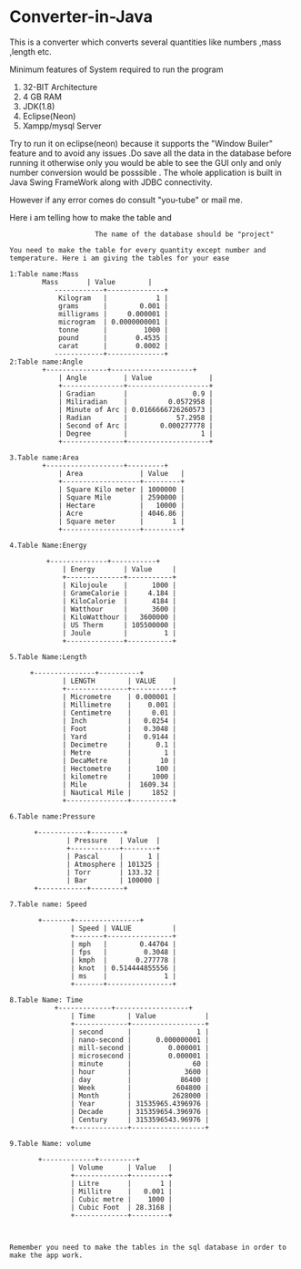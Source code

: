 # Converter-in-Java
This is a converter which converts several quantities like numbers ,mass ,length etc. 

Minimum features of System required to run the program
1. 32-BIT Architecture 
2. 4 GB RAM
3. JDK(1.8)
4. Eclipse(Neon)
5. Xampp/mysql Server

Try to run it on eclipse(neon) because it supports the "Window Builer" feature and to avoid any issues .Do save all the data in the database before running it otherwise only you would be able to see the GUI only and only number conversion would be posssible . The whole application is built in Java Swing FrameWork along with JDBC connectivity.

However if any error comes do consult "you-tube" or mail me.

Here i am telling how to make the table and 

                         The name of the database should be "project"
	
	You need to make the table for every quantity except number and temperature. Here i am giving the tables for your ease
	
	1:Table name:Mass
	        Mass       | Value        |
               ------------+--------------+
                Kilogram   |            1 |
                grams      |        0.001 |
                milligrams |     0.000001 |
                microgram  | 0.0000000001 |
                tonne      |         1000 |
                pound      |       0.4535 |
                carat      |       0.0002 |
               ------------+--------------+
	2:Table name:Angle
	        +---------------+--------------------+
                | Angle         | Value              |
                +---------------+--------------------+
                | Gradian       |                0.9 |
                | Miliradian    |          0.0572958 |
                | Minute of Arc | 0.0166666726260573 |
                | Radian        |            57.2958 |
                | Second of Arc |        0.000277778 |
                | Degree        |                  1 |
                +---------------+--------------------+
	
	3.Table name:Area
	        +-------------------+---------+
                | Area              | Value   |
                +-------------------+---------+
                | Square Kilo meter | 1000000 |
                | Square Mile       | 2590000 |
                | Hectare           |   10000 |
                | Acre              | 4046.86 |
                | Square meter      |       1 |
                +-------------------+---------+ 
				 
	4.Table Name:Energy
	            
	         +--------------+-----------+
                 | Energy       | Value     |
                 +--------------+-----------+
                 | Kilojoule    |      1000 |
                 | GrameCalorie |     4.184 |
                 | KiloCalorie  |      4184 |
                 | Watthour     |      3600 |
                 | KiloWatthour |   3600000 |
                 | US Therm     | 105500000 |
                 | Joule        |         1 |
                 +--------------+-----------+
				 
	5.Table Name:Length
	            
		 +---------------+----------+
                 | LENGTH        | VALUE    |
                 +---------------+----------+
                 | Micrometre    | 0.000001 |
                 | Millimetre    |    0.001 |
                 | Centimetre    |     0.01 |
                 | Inch          |   0.0254 |
                 | Foot          |   0.3048 |
                 | Yard          |   0.9144 |
                 | Decimetre     |      0.1 |
                 | Metre         |        1 |
                 | DecaMetre     |       10 |
                 | Hectometre    |      100 |
                 | kilometre     |     1000 |
                 | Mile          |  1609.34 |
                 | Nautical Mile |     1852 |
                 +---------------+----------+
				 
	6.Table name:Pressure
	              
		  +------------+--------+
                  | Pressure   | Value  |
                  +------------+--------+
                  | Pascal     |      1 |
                  | Atmosphere | 101325 |
                  | Torr       | 133.32 |
                  | Bar        | 100000 |
		  +------------+--------+
				  
	7.Table name: Speed
	               
		   +-------+----------------+
                   | Speed | VALUE          |
                   +-------+----------------+
                   | mph   |        0.44704 |
                   | fps   |         0.3048 |
                   | kmph  |       0.277778 |
                   | knot  | 0.514444855556 |
                   | ms    |              1 |
                   +-------+----------------+
				   
	8.Table Name: Time
	           +-------------+------------------+
                   | Time        | Value            |
                   +-------------+------------------+
                   | second      |                1 |
                   | nano-second |      0.000000001 |
                   | mill-second |         0.000001 |
                   | microsecond |         0.000001 |
                   | minute      |               60 |
                   | hour        |             3600 |
                   | day         |            86400 |
                   | Week        |           604800 |
                   | Month       |          2628000 |
                   | Year        | 31535965.4396976 |
                   | Decade      | 315359654.396976 |
                   | Century     | 3153596543.96976 |
                   +-------------+------------------+
				   
	9.Table Name: volume
	               
		   +-------------+---------+
                   | Volume      | Value   |
                   +-------------+---------+
                   | Litre       |       1 |
                   | Millitre    |   0.001 |
                   | Cubic metre |    1000 |
                   | Cubic Foot  | 28.3168 |
                   +-------------+---------+
				  
	
	
    Remember you need to make the tables in the sql database in order to make the app work.				 


